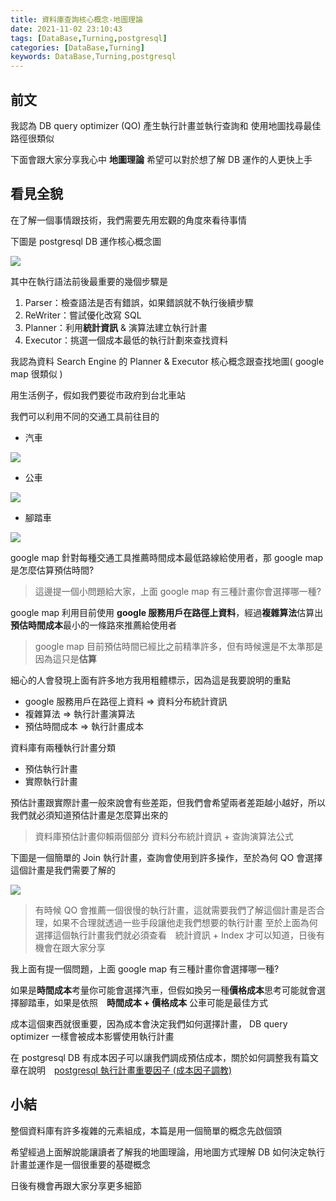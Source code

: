 ```yaml
---
title: 資料庫查詢核心概念-地圖理論
date: 2021-11-02 23:10:43
tags: [DataBase,Turning,postgresql]
categories: [DataBase,Turning]
keywords: DataBase,Turning,postgresql
---
```


## 前文

我認為 DB query optimizer (QO) 產生執行計畫並執行查詢和 使用地圖找尋最佳路徑很類似

下面會跟大家分享我心中 **地圖理論** 希望可以對於想了解 DB 運作的人更快上手

## 看見全貌

在了解一個事情跟技術，我們需要先用宏觀的角度來看待事情

下圖是 postgresql DB 運作核心概念圖

![](https://i.imgur.com/shthcpN.png)

其中在執行語法前後最重要的幾個步驟是

1. Parser：檢查語法是否有錯誤，如果錯誤就不執行後續步驟
2. ReWriter：嘗試優化改寫 SQL
3. Planner：利用**統計資訊** & 演算法建立執行計畫
4. Executor：挑選一個成本最低的執行計劃來查找資料

我認為資料 Search Engine 的 Planner & Executor 核心概念跟查找地圖( google map 很類似 )

用生活例子，假如我們要從市政府到台北車站

我們可以利用不同的交通工具前往目的

* 汽車

![](https://i.imgur.com/U0GhN5p.png)

* 公車

![](https://i.imgur.com/VHlh6UJ.png)

* 腳踏車

![](https://i.imgur.com/q6VSQPC.png)

google map 針對每種交通工具推薦時間成本最低路線給使用者，那 google map 是怎麼估算預估時間?

> 這邊提一個小問題給大家，上面 google map 有三種計畫你會選擇哪一種?

google map 利用目前使用 **google 服務用戶在路徑上資料**，經過**複雜算法**估算出**預估時間成本**最小的一條路來推薦給使用者

> google map 目前預估時間已經比之前精準許多，但有時候還是不太準那是因為這只是**估算**

細心的人會發現上面有許多地方我用粗體標示，因為這是我要說明的重點

* google 服務用戶在路徑上資料 => 資料分布統計資訊
* 複雜算法 => 執行計畫演算法
* 預估時間成本 => 執行計畫成本

資料庫有兩種執行計畫分類

* 預估執行計畫
* 實際執行計畫

預估計畫跟實際計畫一般來說會有些差距，但我們會希望兩者差距越小越好，所以我們就必須知道預估計畫是怎麼算出來的

> 資料庫預估計畫仰賴兩個部分 資料分布統計資訊 + 查詢演算法公式

下圖是一個簡單的 Join 執行計畫，查詢會使用到許多操作，至於為何 QO 會選擇這個計畫是我們需要了解的

![](https://i.imgur.com/xC7BiC2.png)

> 有時候 QO 會推薦一個很慢的執行計畫，這就需要我們了解這個計畫是否合理，如果不合理就透過一些手段讓他走我們想要的執行計畫
> 至於上面為何選擇這個執行計畫我們就必須查看　統計資訊 + Index 才可以知道，日後有機會在跟大家分享

我上面有提一個問題，上面 google map 有三種計畫你會選擇哪一種?

如果是**時間成本**考量你可能會選擇汽車，但假如換另一種**價格成本**思考可能就會選擇腳踏車，如果是依照　**時間成本 + 價格成本** 公車可能是最佳方式

成本這個東西就很重要，因為成本會決定我們如何選擇計畫， DB query optimizer 一樣會被成本影響使用執行計畫

在 postgresql DB 有成本因子可以讓我們調成預估成本，關於如何調整我有篇文章在說明　[postgresql 執行計畫重要因子 (成本因子調教)](https://isdaniel.github.io/postgresql-cost-factor-tuning/) 

## 小結

整個資料庫有許多複雜的元素組成，本篇是用一個簡單的概念先啟個頭

希望經過上面解說能讓讀者了解我的地圖理論，用地圖方式理解 DB 如何決定執行計畫並運作是一個很重要的基礎概念

日後有機會再跟大家分享更多細節
